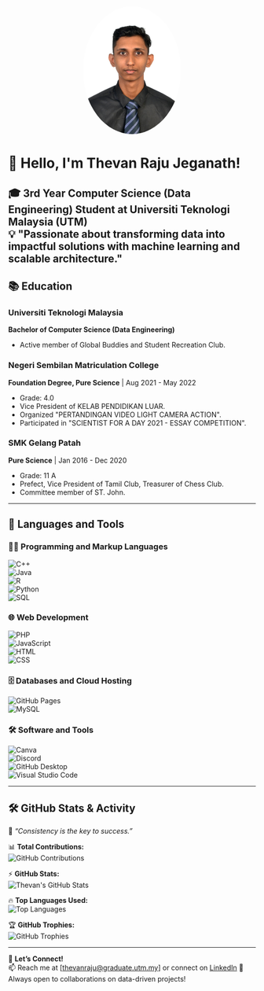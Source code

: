 <p align="center">
  <img src="https://github.com/drshahizan/HPDP/blob/45bab36807ed0a0a4f9af759f51642b58053aae5/2425/student/ThevanRaju/thevan.jpg?raw=true" width="200" height="260" style="border-radius: 50%;">
</p>

# 👋 Hello, I'm Thevan Raju Jeganath!

🎓 **3rd Year Computer Science (Data Engineering) Student at Universiti Teknologi Malaysia (UTM)**  
💡 "Passionate about transforming data into impactful solutions with machine learning and scalable architecture." 
---

## 📚 **Education**
### Universiti Teknologi Malaysia  
**Bachelor of Computer Science (Data Engineering)** 
- Active member of Global Buddies and Student Recreation Club.  

### Negeri Sembilan Matriculation College  
**Foundation Degree, Pure Science** | Aug 2021 - May 2022  
- Grade: 4.0  
- Vice President of KELAB PENDIDIKAN LUAR.  
- Organized "PERTANDINGAN VIDEO LIGHT CAMERA ACTION".  
- Participated in "SCIENTIST FOR A DAY 2021 - ESSAY COMPETITION".  

### SMK Gelang Patah  
**Pure Science** | Jan 2016 - Dec 2020  
- Grade: 11 A  
- Prefect, Vice President of Tamil Club, Treasurer of Chess Club.  
- Committee member of ST. John.  

---

## 🚀 **Languages and Tools**
### 👨‍💻 **Programming and Markup Languages**
![C++](https://img.shields.io/badge/C%2B%2B-00599C?style=for-the-badge&logo=c%2B%2B&logoColor=white)  
![Java](https://img.shields.io/badge/Java-ED8B00?style=for-the-badge&logo=java&logoColor=white)  
![R](https://img.shields.io/badge/R-276DC3?style=for-the-badge&logo=r&logoColor=white)  
![Python](https://img.shields.io/badge/Python-3776AB?style=for-the-badge&logo=python&logoColor=white)  
![SQL](https://img.shields.io/badge/SQL-4479A1?style=for-the-badge&logo=mysql&logoColor=white)  

### 🌐 **Web Development**
![PHP](https://img.shields.io/badge/PHP-777BB4?style=for-the-badge&logo=php&logoColor=white)  
![JavaScript](https://img.shields.io/badge/JavaScript-F7DF1E?style=for-the-badge&logo=javascript&logoColor=black)  
![HTML](https://img.shields.io/badge/HTML5-E34F26?style=for-the-badge&logo=html5&logoColor=white)  
![CSS](https://img.shields.io/badge/CSS3-1572B6?style=for-the-badge&logo=css3&logoColor=white)  

### 🗄️ **Databases and Cloud Hosting**
![GitHub Pages](https://img.shields.io/badge/GitHub%20Pages-222222?style=for-the-badge&logo=githubpages&logoColor=white)  
![MySQL](https://img.shields.io/badge/MySQL-4479A1?style=for-the-badge&logo=mysql&logoColor=white)  

### 🛠 **Software and Tools**
![Canva](https://img.shields.io/badge/Canva-00C4CC?style=for-the-badge&logo=canva&logoColor=white)  
![Discord](https://img.shields.io/badge/Discord-5865F2?style=for-the-badge&logo=discord&logoColor=white)  
![GitHub Desktop](https://img.shields.io/badge/GitHub%20Desktop-7D4698?style=for-the-badge&logo=github&logoColor=white)  
![Visual Studio Code](https://img.shields.io/badge/VS%20Code-007ACC?style=for-the-badge&logo=visualstudiocode&logoColor=white)  

---

## 🛠 **GitHub Stats & Activity**
🌟 *“Consistency is the key to success.”*  

📊 **Total Contributions:**  
![GitHub Contributions](https://github-readme-streak-stats.herokuapp.com/?user=ThevanRaju&theme=tokyonight&hide_border=false)  

⚡ **GitHub Stats:**  
![Thevan's GitHub Stats](https://github-readme-stats.vercel.app/api?username=ThevanRaju&show_icons=true&theme=radical&hide_border=false)  

🔥 **Top Languages Used:**  
![Top Languages](https://github-readme-stats.vercel.app/api/top-langs/?username=ThevanRaju&layout=compact&theme=dracula)  

🏆 **GitHub Trophies:**  
![GitHub Trophies](https://github-profile-trophy.vercel.app/?username=ThevanRaju&theme=onedark)  

---

💬 **Let’s Connect!**  
📫 Reach me at [thevanraju@graduate.utm.my] or connect on [LinkedIn]([https://www.linkedin.com/in/thevan-raju-jeganath/])
🚀 Always open to collaborations on data-driven projects!  


